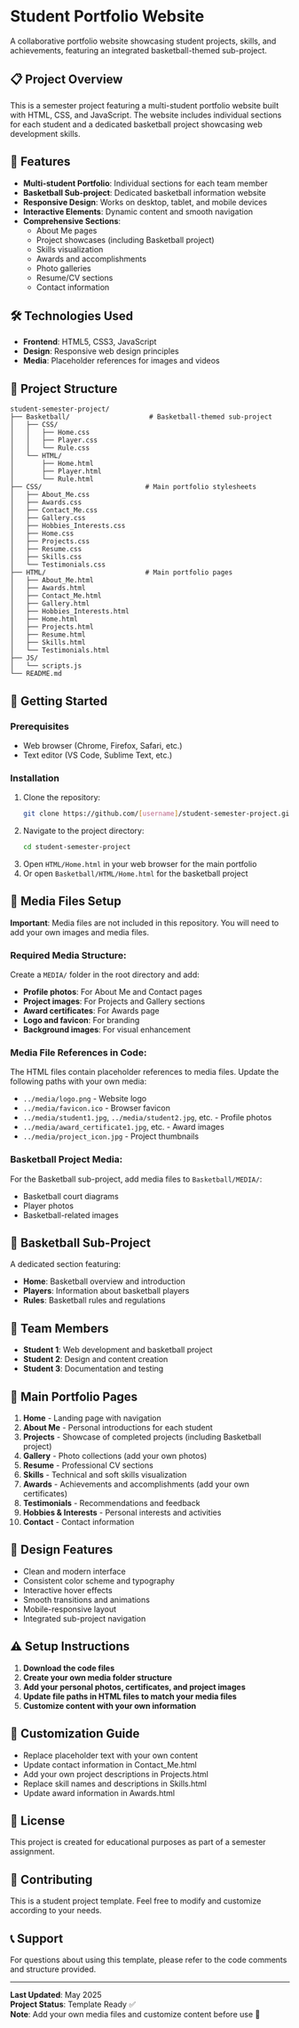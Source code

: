 # Student Portfolio Website

A collaborative portfolio website showcasing student projects, skills, and achievements, featuring an integrated basketball-themed sub-project.

## 📋 Project Overview
This is a semester project featuring a multi-student portfolio website built with HTML, CSS, and JavaScript. The website includes individual sections for each student and a dedicated basketball project showcasing web development skills.

## 🌟 Features
- **Multi-student Portfolio**: Individual sections for each team member
- **Basketball Sub-project**: Dedicated basketball information website
- **Responsive Design**: Works on desktop, tablet, and mobile devices
- **Interactive Elements**: Dynamic content and smooth navigation
- **Comprehensive Sections**:
  - About Me pages
  - Project showcases (including Basketball project)
  - Skills visualization
  - Awards and accomplishments
  - Photo galleries
  - Resume/CV sections
  - Contact information

## 🛠️ Technologies Used
- **Frontend**: HTML5, CSS3, JavaScript
- **Design**: Responsive web design principles
- **Media**: Placeholder references for images and videos

## 📁 Project Structure
```
student-semester-project/
├── Basketball/                    # Basketball-themed sub-project
│   ├── CSS/
│   │   ├── Home.css
│   │   ├── Player.css
│   │   └── Rule.css
│   └── HTML/
│       ├── Home.html
│       ├── Player.html
│       └── Rule.html
├── CSS/                          # Main portfolio stylesheets
│   ├── About_Me.css
│   ├── Awards.css
│   ├── Contact_Me.css
│   ├── Gallery.css
│   ├── Hobbies_Interests.css
│   ├── Home.css
│   ├── Projects.css
│   ├── Resume.css
│   ├── Skills.css
│   └── Testimonials.css
├── HTML/                         # Main portfolio pages
│   ├── About_Me.html
│   ├── Awards.html
│   ├── Contact_Me.html
│   ├── Gallery.html
│   ├── Hobbies_Interests.html
│   ├── Home.html
│   ├── Projects.html
│   ├── Resume.html
│   ├── Skills.html
│   └── Testimonials.html
├── JS/
│   └── scripts.js
└── README.md
```

## 🚀 Getting Started

### Prerequisites
- Web browser (Chrome, Firefox, Safari, etc.)
- Text editor (VS Code, Sublime Text, etc.)

### Installation
1. Clone the repository:
   ```bash
   git clone https://github.com/[username]/student-semester-project.git
   ```
2. Navigate to the project directory:
   ```bash
   cd student-semester-project
   ```
3. Open `HTML/Home.html` in your web browser for the main portfolio
4. Or open `Basketball/HTML/Home.html` for the basketball project

## 📸 Media Files Setup
**Important**: Media files are not included in this repository. You will need to add your own images and media files.

### Required Media Structure:
Create a `MEDIA/` folder in the root directory and add:
- **Profile photos**: For About Me and Contact pages
- **Project images**: For Projects and Gallery sections
- **Award certificates**: For Awards page
- **Logo and favicon**: For branding
- **Background images**: For visual enhancement

### Media File References in Code:
The HTML files contain placeholder references to media files. Update the following paths with your own media:
- `../media/logo.png` - Website logo
- `../media/favicon.ico` - Browser favicon
- `../media/student1.jpg`, `../media/student2.jpg`, etc. - Profile photos
- `../media/award_certificate1.jpg`, etc. - Award images
- `../media/project_icon.jpg` - Project thumbnails

### Basketball Project Media:
For the Basketball sub-project, add media files to `Basketball/MEDIA/`:
- Basketball court diagrams
- Player photos
- Basketball-related images

## 🏀 Basketball Sub-Project
A dedicated section featuring:
- **Home**: Basketball overview and introduction
- **Players**: Information about basketball players
- **Rules**: Basketball rules and regulations

## 👥 Team Members
- **Student 1**: Web development and basketball project
- **Student 2**: Design and content creation
- **Student 3**: Documentation and testing

## 📱 Main Portfolio Pages
1. **Home** - Landing page with navigation
2. **About Me** - Personal introductions for each student
3. **Projects** - Showcase of completed projects (including Basketball project)
4. **Gallery** - Photo collections (add your own photos)
5. **Resume** - Professional CV sections
6. **Skills** - Technical and soft skills visualization
7. **Awards** - Achievements and accomplishments (add your own certificates)
8. **Testimonials** - Recommendations and feedback
9. **Hobbies & Interests** - Personal interests and activities
10. **Contact** - Contact information

## 🎨 Design Features
- Clean and modern interface
- Consistent color scheme and typography
- Interactive hover effects
- Smooth transitions and animations
- Mobile-responsive layout
- Integrated sub-project navigation

## ⚠️ Setup Instructions
1. **Download the code files**
2. **Create your own media folder structure**
3. **Add your personal photos, certificates, and project images**
4. **Update file paths in HTML files to match your media files**
5. **Customize content with your own information**

## 🔧 Customization Guide
- Replace placeholder text with your own content
- Update contact information in Contact_Me.html
- Add your own project descriptions in Projects.html
- Replace skill names and descriptions in Skills.html
- Update award information in Awards.html

## 📝 License
This project is created for educational purposes as part of a semester assignment.

## 🤝 Contributing
This is a student project template. Feel free to modify and customize according to your needs.

## 📞 Support
For questions about using this template, please refer to the code comments and structure provided.

---
**Last Updated**: May 2025  
**Project Status**: Template Ready ✅  
**Note**: Add your own media files and customize content before use 📁
